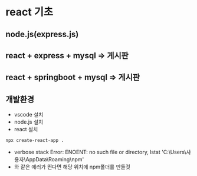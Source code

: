 # react 기초

## node.js(express.js)

## react + express + mysql => 게시판 

## react + springboot + mysql => 게시판 

## 개발환경 
- vscode  설치 
- node.js 설치 
- react 설치 
```
npx create-react-app . 
```
- verbose stack Error: ENOENT: no such file or directory, lstat 'C:\Users\사용자\AppData\Roaming\npm'
- 와 같은 에러가 띈다면 해당 위치에 npm폴더를 만들것 
